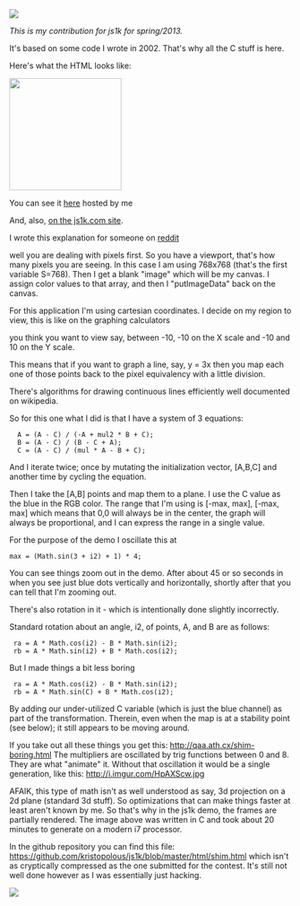 <img src=http://i.imgur.com/HpAXScw.jpg>

*This is my contribution for js1k for spring/2013.*

It's based on some code I wrote in 2002. That's why all the C stuff is here.

Here's what the HTML looks like:

<img width=200 height=200 src=http://i.imgur.com/VRsh9vv.gif>

You can see it [here](http://qaa.ath.cx/shim1.html) hosted by me

And, also, [on the js1k.com site](http://js1k.com/2013-spring/demo/1534).

I wrote this explanation for someone on [reddit](http://www.reddit.com/r/javascript/comments/1beq57/js1k_demo_an_animation_of_an_equation_system_i/c96oex2)

well you are dealing with pixels first.  So you have a viewport, that's how many pixels you are seeing.  In this case I am using 768x768 (that's the first variable S=768).  Then I get a blank "image" which will be my canvas. I assign color values to that array, and then I "putImageData" back on the canvas.

For this application I'm using cartesian coordinates.  I decide on my region to view, this is like on the graphing calculators

you think you want to view say, between -10, -10 on the X scale and -10 and 10 on the Y scale.

This means that if you want to graph a line, say, y = 3x then you map each one of those points back to the pixel equivalency with a little division.

There's algorithms for drawing continuous lines efficiently well documented on wikipedia.


So for this one what I did is that I have a system of 3 equations:


      A = (A - C) / (-A + mul2 * B + C);
      B = (A - C) / (B - C + A);
      C = (A - C) / (mul * A - B + C);

And I iterate twice; once by mutating the initialization vector, [A,B,C] and another time by cycling the equation.

Then I take the [A,B] points and map them to a plane. I use the C value as the blue in the RGB color.  The range that I'm using is [-max, max], [-max, max] which means that 0,0 will always be in the center, the graph will always be proportional, and I can express the range in a single value.

For the purpose of the demo I oscillate this at   

    max = (Math.sin(3 + i2) + 1) * 4;

You can see things zoom out in the demo.  After about 45 or so seconds in when you see just blue dots vertically and horizontally, shortly after that you can tell that I'm zooming out.

There's also rotation in it - which is intentionally done slightly incorrectly.

Standard rotation about an angle, i2, of points, A, and B are as follows:

     ra = A * Math.cos(i2) - B * Math.sin(i2);
     rb = A * Math.sin(i2) + B * Math.cos(i2);

But I made things a bit less boring

     ra = A * Math.cos(i2) - B * Math.sin(i2);
     rb = A * Math.sin(C) + B * Math.cos(i2);

By adding our under-utilized C variable (which is just the blue channel) as part of the transformation. Therein, even when the map is at a stability point (see below); it still appears to be moving around.

If you take out all these things you get this: http://qaa.ath.cx/shim-boring.html
The multipliers are oscillated by trig functions between 0 and 8.  They are what "animate" it.  Without that oscillation it would be a single generation, like this: http://i.imgur.com/HpAXScw.jpg

AFAIK, this type of math isn't as well understood as say, 3d projection on a 2d plane (standard 3d stuff). So optimizations that can make things faster at least aren't known by me. So that's why in the js1k demo, the frames are partially rendered.  The image above was written in C and took about 20 minutes to generate on a modern i7 processor.

In the github repository you can find this file: https://github.com/kristopolous/js1k/blob/master/html/shim.html which isn't as cryptically compressed as the one submitted for the contest.  It's still not well done however as I was essentially just hacking.

<img src=http://i.imgur.com/sQaMIAm.jpg>

